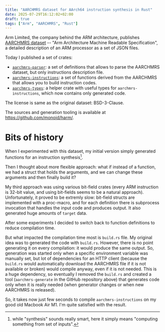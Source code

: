 ```yaml
---
title: "AARCHMRS dataset for AArch64 instruction synthesis in Rust"
date: 2025-07-29T16:12:02+02:00
draft: true
tags: ["Arm", "AARCHMRS", "Rust"]
---
```

Arm Limited, the company behind the ARM architecture, publishes [AARCHMRS
dataset](https://developer.arm.com/Architectures/A-Profile%20Architecture#Downloads)
-- "Arm Architecture Machine Readable Specification", a detailed description of
an ARM processor as a set of JSON files.

Today I published a set of crates:

+ [`aarchmrs-parser`](https://crates.io/crates/aarchmrs-parser): a set of
  definitions that allows to parse the AARCHMRS dataset, but only instructions
  description file.
+ [`aarchmrs-instructions`](https://crates.io/crates/aarchmrs-instructions): a
  set of functions derived from the AARCHMRS that allows you to build
  instruction codes.
+ [`aarchmrs-types`](https://crates.io/crates/aarchmrs-types): a helper crate
  with useful types for `aarchmrs-instructions`, which now contains only generated code.

The license is same as the original dataset: BSD-3-Clause.

The sources and generation tooling is available at https://github.com/monoid/harm/.

# Bits of history
When I experimented with this dataset, my initial version simply generated
functions for an instruction synthesis[^synthesis].

Then I thought about more flexible approach: what if instead of a function, we
had a struct that holds the arguments, and we can change these arguments and then
finally build it?

My third approach was using various bit-field crates (every ARM instruction is
32-bit value, and using bit-fields seems to be a natural approach).
Unfortunately, it proved to be extremly slow: bit-field structs are implemented
with a proc-macro, and for each definition there is subprocess invocation that
handles the input code and produces output. It also generated huge amounts of
`target` data.

After some experiments I decided to switch back to function definitions to reduce
compilation time.

But what impacted the compilation time most is `build.rs` file.  My original
idea was to generated the code with `build.rs`.  However, there is no point
generating it on every compilation: it would produce the same output.  So,
generation was started only when a specific environment variable was manually
set, but lot of dependencies for an HTTP client (because the `build.rs` would
automatically download the AARCHMRS file if it is not available or broken) would
compile anyway, even if it is not needed.  This is a huge dependency, so
eventually I removed the `build.rs` and created a tool (`aarchmrs-generate` in
the GitHub repository above) that generates code only when it is really needed
(when generator changes or when new AARCHMRS is released).

So, it takes now just few seconds to compile `aarchmrs-instructions` on my good
old Macbook Air M1.  I'm quite satisfied with the result.

[^synthesis]: while "synthesis" sounds really smart, here it simply means
"computing something from set of inputs".
